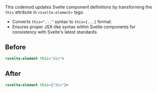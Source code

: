 This codemod updates Svelte component definitions by transforming the `this` attribute in `<svelte:element>` tags:

- Converts `this="..."` syntax to `this={...}` format.
- Ensures proper JSX-like syntax within Svelte components for consistency with Svelte's latest standards.


## Before

```jsx
<svelte:element this="div">
```

## After

```jsx
<svelte:element this={"div"}>
```
